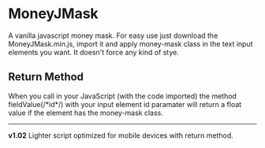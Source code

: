 # MoneyJMask
A vanilla javascript money mask.
For easy use just download the MoneyJMask.min.js, import it and apply money-mask class in the text input elements you want. It doesn't force any kind of stye.<br>
<h2>Return Method</h2>
When you call in your JavaScript (with the code imported) the method fieldValue(/*id*/) with your input element id paramater will return a float value if the element has the money-mask class.
<hr>
<b>v1.02</b>
Lighter script optimized for mobile devices with return method.

